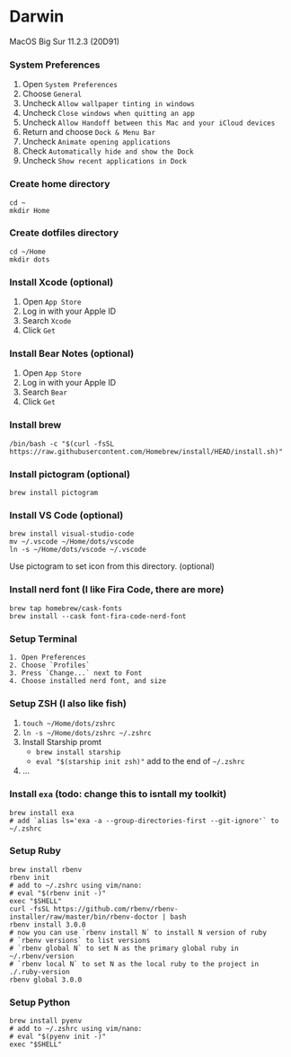 # Darwin
MacOS Big Sur 11.2.3 (20D91)

### System Preferences
1. Open `System Preferences`
2. Choose `General`
3. Uncheck `Allow wallpaper tinting in windows`
4. Uncheck `Close windows when quitting an app`
5. Uncheck `Allow Handoff between this Mac and your iCloud devices`
6. Return and choose `Dock & Menu Bar`
7. Uncheck `Animate opening applications`
8. Check `Automatically hide and show the Dock`
9. Uncheck `Show recent applications in Dock`

### Create home directory
```
cd ~
mkdir Home
```

### Create dotfiles directory
```
cd ~/Home
mkdir dots
```

### Install Xcode (optional)
1. Open `App Store`
2. Log in with your Apple ID
3. Search `Xcode`
4. Click `Get`

### Install Bear Notes (optional)
1. Open `App Store`
2. Log in with your Apple ID
3. Search `Bear`
4. Click `Get`

### Install brew
```
/bin/bash -c "$(curl -fsSL https://raw.githubusercontent.com/Homebrew/install/HEAD/install.sh)"
```

### Install pictogram (optional)
```
brew install pictogram
```

### Install VS Code (optional)
```
brew install visual-studio-code
mv ~/.vscode ~/Home/dots/vscode
ln -s ~/Home/dots/vscode ~/.vscode
```
Use pictogram to set icon from this directory. (optional)

### Install nerd font (I like Fira Code, there are more)
```
brew tap homebrew/cask-fonts
brew install --cask font-fira-code-nerd-font
```

### Setup Terminal
```
1. Open Preferences
2. Choose `Profiles`
3. Press `Change...` next to Font
4. Choose installed nerd font, and size
```

### Setup ZSH (I also like fish)
1. `touch ~/Home/dots/zshrc`
2. `ln -s ~/Home/dots/zshrc ~/.zshrc`
3. Install Starship promt 
    - `brew install starship`
    - `eval "$(starship init zsh)"` add to the end of `~/.zshrc`
4. ...

### Install `exa` (todo: change this to isntall my toolkit)
```
brew install exa
# add `alias ls='exa -a --group-directories-first --git-ignore'` to ~/.zshrc
```

### Setup Ruby
```
brew install rbenv
rbenv init
# add to ~/.zshrc using vim/nano:
# eval "$(rbenv init -)"
exec "$SHELL"
curl -fsSL https://github.com/rbenv/rbenv-installer/raw/master/bin/rbenv-doctor | bash
rbenv install 3.0.0
# now you can use `rbenv install N` to install N version of ruby
# `rbenv versions` to list versions
# `rbenv global N` to set N as the primary global ruby in ~/.rbenv/version
# `rbenv local N` to set N as the local ruby to the project in ./.ruby-version
rbenv global 3.0.0
```

### Setup Python
```
brew install pyenv
# add to ~/.zshrc using vim/nano:
# eval "$(pyenv init -)"
exec "$SHELL"
```

